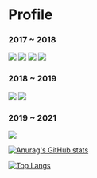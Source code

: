 # Profile
### 2017 ~ 2018

![](https://img.shields.io/badge/-C++-brightgreen?logo=C%2B%2B&logoColor=white&style=for-the-badge&color=00599C)
![](https://img.shields.io/badge/-MFC-brightgreen?logo=C%2B%2B&logoColor=white&style=for-the-badge&color=00599C)
![](https://img.shields.io/badge/-Windows%20CE-brightgreen?logo=windows%2095&logoColor=white&style=for-the-badge&color=00599C)
![](https://img.shields.io/badge/-C%23-brightgreen?logo=C%20Sharp&logoColor=white&style=for-the-badge&color=239120)

### 2018 ~ 2019

![](https://img.shields.io/badge/-Swift-brightgreen?logo=swift&logoColor=white&style=for-the-badge&color=FA7343)
![](https://img.shields.io/badge/-macOS-brightgreen?logo=macos&logoColor=white&style=for-the-badge&color=000000)

### 2019 ~ 2021
![](https://img.shields.io/badge/%20-RxSwift-brightgreen?logo=swift&logoColor=white&style=for-the-badge&color=B7178C)

[![Anurag's GitHub stats](https://github-readme-stats.vercel.app/api?username=herohjk)](https://github.com/anuraghazra/github-readme-stats)

[![Top Langs](https://github-readme-stats.vercel.app/api/top-langs/?username=herohjk&layout=compact)](https://github.com/anuraghazra/github-readme-stats)
